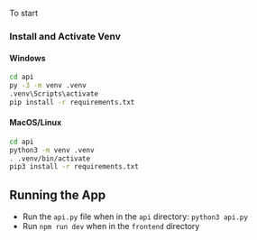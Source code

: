 To start

### Install and Activate Venv

#### Windows
```bash
cd api
py -3 -m venv .venv
.venv\Scripts\activate
pip install -r requirements.txt
```

#### MacOS/Linux
```bash
cd api
python3 -m venv .venv
. .venv/bin/activate
pip3 install -r requirements.txt
```

## Running the App
- Run the `api.py` file when in the `api` directory: `python3 api.py`
- Run `npm run dev` when in the `frontend` directory

